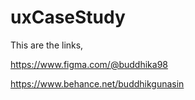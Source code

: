 # uxCaseStudy

This are the links,

https://www.figma.com/@buddhika98

https://www.behance.net/buddhikgunasin
